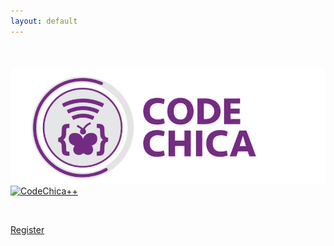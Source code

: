```yaml
---
layout: default
---
```


<div class="row" style="margin-top: 10%;">
  <div class="col-6">
    <a href="/-/" class="link">
      <img src="/assets/images/code-chica.png" alt="CodeChica" />
    </a>
  </div>
  <div class="col-6">
    <a href="/plus-plus/" class="link">
      <img src="/assets/images/code-chica-plus-plus.png" alt="CodeChica++" />
    </a>
  </div>
</div>

<div class="row">
  <div class="col-12 text-center">
    <p>&nbsp;</p>
    <a href="https://www.eventbrite.com/o/latinitas-nonprofit-organization-11797246680" class="button primary">Register</a>
  </div>
</div>
